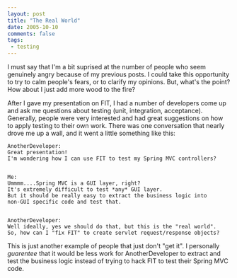```yaml
---
layout: post
title: "The Real World"
date: 2005-10-10
comments: false
tags:
 - testing
---
```


I must say that I'm a bit suprised at the number of people who seem genuinely angry because of my previous posts. I could take this opportunity to try to calm people's fears, or to clarify my opinions. But, what's the point? How about I just add more wood to the fire?



After I gave my presentation on FIT, I had a number of developers come up and ask me questions about testing (unit, integration, acceptance). Generally, people were very interested and had great suggestions on how to apply testing to their own work. There was one conversation that nearly drove me up a wall, and it went a little something like this:



```
AnotherDeveloper:
Great presentation!
I'm wondering how I can use FIT to test my Spring MVC controllers?


Me:
Ummmm....Spring MVC is a GUI layer, right?
It's extremely difficult to test *any* GUI layer.
But it should be really easy to extract the business logic into
non-GUI specific code and test that.


AnotherDeveloper:
Well ideally, yes we should do that, but this is the "real world".
So, how can I "fix FIT" to create servlet request/response objects?
```

This is just another example of people that just don't "get it". I personally *guarentee* that it would be less work for AnotherDeveloper to extract and test the business logic instead of trying to hack FIT to test their Spring MVC code.
